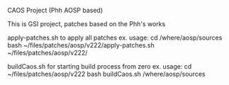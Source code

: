 CAOS Project (Phh AOSP based)


This is GSI project, patches based on the Phh's works

apply-patches.sh to apply all patches
	ex. usage:
		cd /where/aosp/sources
		bash ~/files/patches/aosp/v222/apply-patches.sh ~/files/patches/aosp/v222/

buildCaos.sh for starting build process from zero
	ex. usage:
		cd ~/files/patches/aosp/v222
		bash buildCaos.sh /where/aosp/sources

